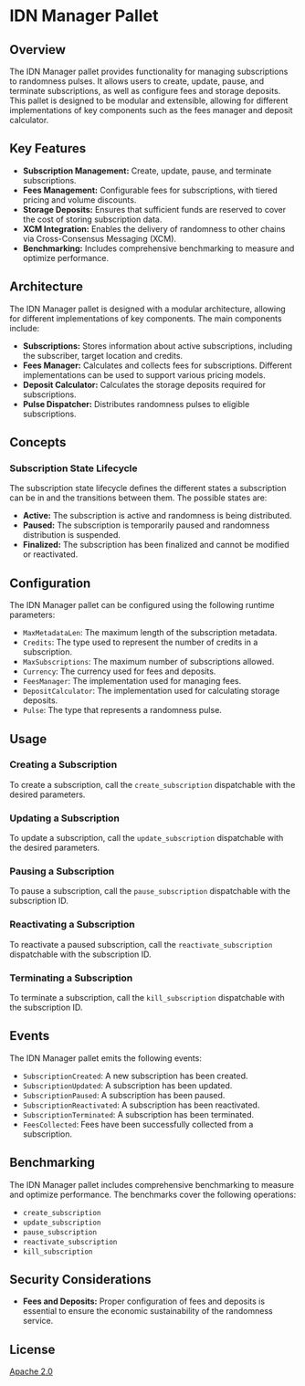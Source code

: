 # IDN Manager Pallet

## Overview

The IDN Manager pallet provides functionality for managing subscriptions to randomness pulses. It allows users to create, update, pause, and terminate subscriptions, as well as configure fees and storage deposits. This pallet is designed to be modular and extensible, allowing for different implementations of key components such as the fees manager and deposit calculator.

## Key Features

- **Subscription Management:** Create, update, pause, and terminate subscriptions.
- **Fees Management:** Configurable fees for subscriptions, with tiered pricing and volume discounts.
- **Storage Deposits:** Ensures that sufficient funds are reserved to cover the cost of storing subscription data.
- **XCM Integration:** Enables the delivery of randomness to other chains via Cross-Consensus Messaging (XCM).
- **Benchmarking:** Includes comprehensive benchmarking to measure and optimize performance.

## Architecture

The IDN Manager pallet is designed with a modular architecture, allowing for different implementations of key components. The main components include:

- **Subscriptions:** Stores information about active subscriptions, including the subscriber, target location and credits.
- **Fees Manager:** Calculates and collects fees for subscriptions. Different implementations can be used to support various pricing models.
- **Deposit Calculator:** Calculates the storage deposits required for subscriptions.
- **Pulse Dispatcher:** Distributes randomness pulses to eligible subscriptions.

## Concepts

### Subscription State Lifecycle

The subscription state lifecycle defines the different states a subscription can be in and the transitions between them. The possible states are:

- **Active:** The subscription is active and randomness is being distributed.
- **Paused:** The subscription is temporarily paused and randomness distribution is suspended.
- **Finalized:** The subscription has been finalized and cannot be modified or reactivated.

## Configuration

The IDN Manager pallet can be configured using the following runtime parameters:

- `MaxMetadataLen`: The maximum length of the subscription metadata.
- `Credits`: The type used to represent the number of credits in a subscription.
- `MaxSubscriptions`: The maximum number of subscriptions allowed.
- `Currency`: The currency used for fees and deposits.
- `FeesManager`: The implementation used for managing fees.
- `DepositCalculator`: The implementation used for calculating storage deposits.
- `Pulse`: The type that represents a randomness pulse.

## Usage

### Creating a Subscription

To create a subscription, call the `create_subscription` dispatchable with the desired parameters.

### Updating a Subscription

To update a subscription, call the `update_subscription` dispatchable with the desired parameters.

### Pausing a Subscription

To pause a subscription, call the `pause_subscription` dispatchable with the subscription ID.

### Reactivating a Subscription

To reactivate a paused subscription, call the `reactivate_subscription` dispatchable with the subscription ID.

### Terminating a Subscription

To terminate a subscription, call the `kill_subscription` dispatchable with the subscription ID.

## Events

The IDN Manager pallet emits the following events:

- `SubscriptionCreated`: A new subscription has been created.
- `SubscriptionUpdated`: A subscription has been updated.
- `SubscriptionPaused`: A subscription has been paused.
- `SubscriptionReactivated`: A subscription has been reactivated.
- `SubscriptionTerminated`: A subscription has been terminated.
- `FeesCollected`: Fees have been successfully collected from a subscription.

## Benchmarking

The IDN Manager pallet includes comprehensive benchmarking to measure and optimize performance. The benchmarks cover the following operations:

- `create_subscription`
- `update_subscription`
- `pause_subscription`
- `reactivate_subscription`
- `kill_subscription`

## Security Considerations

- **Fees and Deposits:** Proper configuration of fees and deposits is essential to ensure the economic sustainability of the randomness service.

## License

[Apache 2.0](../../LICENSE)
